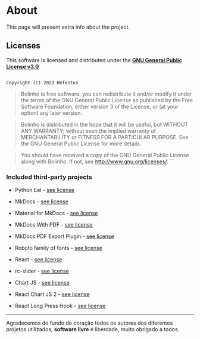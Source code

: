 # About

This page will present extra info about the project.

## Licenses

This software is licensed and distributed under the **[GNU General Public License v3.0](http://www.gnu.org/licenses/)**

>   ```md title=""
    Copyright (C) 2023 Hefestus
        
>   Bolinho is free software: you can redistribute it and/or modify
    it under the terms of the GNU General Public License as published by
    the Free Software Foundation, either version 3 of the License, or
    (at your option) any later version.
    
>   Bolinho is distributed in the hope that it will be useful,
    but WITHOUT ANY WARRANTY; without even the implied warranty of
    MERCHANTABILITY or FITNESS FOR A PARTICULAR PURPOSE.  See the
    GNU General Public License for more details.
    
>   You should have received a copy of the GNU General Public License
    along with Bolinho.  If not, see <http://www.gnu.org/licenses/>.
    ```


### Included third-party projects

* Python Eel - [see license](https://github.com/python-eel/Eel/blob/master/LICENSE)

* MkDocs - [see license](https://www.mkdocs.org/about/license/)

* Material for MkDocs - [see license](https://github.com/squidfunk/mkdocs-material/blob/master/LICENSE)

* MkDocs With PDF - [see license](https://github.com/orzih/mkdocs-with-pdf/blob/master/LICENSE)

* MkDocs PDF Export Plugin - [see license](https://github.com/zhaoterryy/mkdocs-pdf-export-plugin/blob/master/LICENSE.md)

* Roboto family of fonts - [see license](https://github.com/googlefonts/roboto/blob/main/LICENSE)

* React - [see license](https://github.com/facebook/react/blob/main/LICENSE)

* rc-slider - [see license](https://github.com/react-component/slider/blob/master/LICENSE)

* Chart JS - [see license](https://github.com/chartjs/Chart.js/blob/master/LICENSE.md)

* React Chart JS 2 - [see license](https://github.com/reactchartjs/react-chartjs-2/blob/master/LICENSE)

* React Long Press Hook - [see license](https://github.com/minwork/use-long-press/blob/master/LICENSE)

___

Agradecemos do fundo do coração todos os autores dos diferentes projetos utilizados, **software livre** é liberdade, muito obrigado a todos.